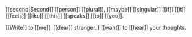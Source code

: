 [[second|Second]] [[person]] [[plural]], [[maybe]] [[singular]] [[if]] [[it]] [[feels]] [[like]] [[this]] [[speaks]] [[to]] [[you]].

[[Write]] to [[me]], [[dear]] stranger. I [[want]] to [[hear]] your thoughts.
